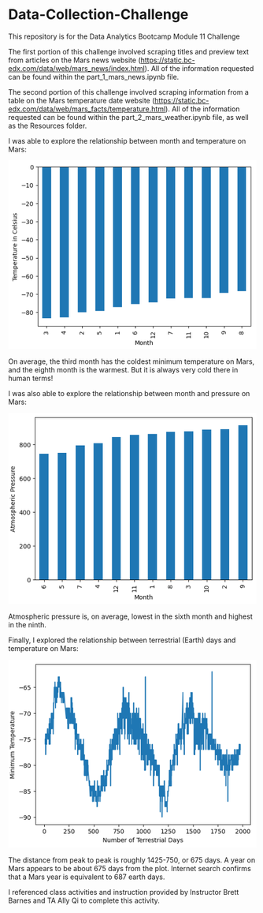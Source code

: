 # Data-Collection-Challenge
This repository is for the Data Analytics Bootcamp Module 11 Challenge

The first portion of this challenge involved scraping titles and preview text from articles on the Mars news website (https://static.bc-edx.com/data/web/mars_news/index.html). All of the information requested can be found within the part_1_mars_news.ipynb file.

The second portion of this challenge involved scraping information from a table on the Mars temperature date website (https://static.bc-edx.com/data/web/mars_facts/temperature.html). All of the information requested can be found within the part_2_mars_weather.ipynb file, as well as the Resources folder.

I was able to explore the relationship between month and temperature on Mars: 

![temp](Mars_Info/Resources/temperature_bar.PNG)

On average, the third month has the coldest minimum temperature on Mars, and the eighth month is the warmest. But it is always very cold there in human terms!


I was also able to explore the relationship between month and pressure on Mars:

![pressure](Mars_Info/Resources/pressure_bar.PNG)

Atmospheric pressure is, on average, lowest in the sixth month and highest in the ninth.


Finally, I explored the relationship between terrestrial (Earth) days and temperature on Mars:

![compare](Mars_Info/Resources/temp_vs_earth_days.PNG)

The distance from peak to peak is roughly 1425-750, or 675 days. A year on Mars appears to be about 675 days from the plot. Internet search confirms that a Mars year is equivalent to 687 earth days.


I referenced class activities and instruction provided by Instructor Brett Barnes and TA Ally Qi to complete this activity.
